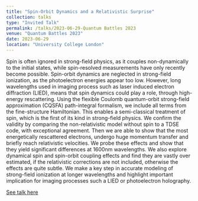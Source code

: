 ```yaml
---
title: "Spin-Orbit Dynamics and a Relativistic Surprise"
collection: talks
type: "Invited Talk"
permalink: /talks/2023-06-29-Quantum Battles 2023
venue: "Quantum Battles 2023"
date: 2023-06-29
location: "University College London"
---
```


Spin is often ignored in strong-field physics, as it couples non-dynamically to the initial states, while spin-resolved measurements have only recently become possible. Spin-orbit dynamics are neglected in strong-field ionization, as the photoelectron energies appear too low. However, long wavelengths used in imaging process such as laser induced electron diffraction (LIED), means that spin dynamics could play a role, through high-energy rescattering.  Using the flexible Coulomb quantum-orbit strong-field approximation (CQSFA) path-integral formalism, we include all terms from the fine-structure Hamiltonian. This enables a semi-classical treatment of spin, which is the first of its kind in strong-field physics. We confirm the validity by comparing the non-relativistic model without spin to a TDSE code, with exceptional agreement. Then we are able to show that the most energetically rescattered electrons, undergo huge momentum transfer and briefly reach relativistic velocities. We probe these effects and show that they yield significant differences at 1600nm wavelengths. We also explore dynamical spin and spin-orbit coupling effects and find they are vastly over estimated, if the relativistic corrections are not included, otherwise the effects are quite subtle.  We make a key step in accurate modeling of strong-field ionization at longer wavelengths and highlight important implication for imaging processes such a LIED or photoelectron holography.

[See talk here](https://www.quantumbattles.com/day-2-the-attoscience-of-solids.html)
